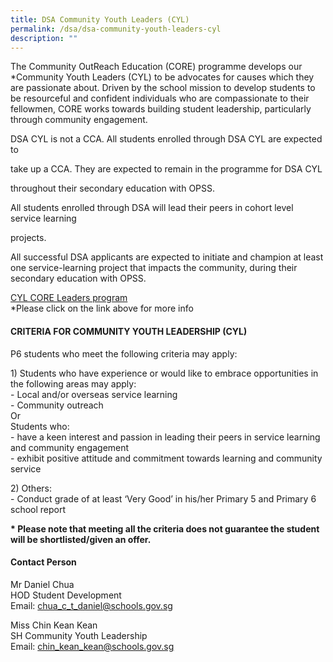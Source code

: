 ```yaml
---
title: DSA Community Youth Leaders (CYL)
permalink: /dsa/dsa-community-youth-leaders-cyl
description: ""
---
```

<p>The Community OutReach Education (CORE) programme develops our *Community Youth Leaders (CYL) to be advocates for causes which they are passionate about. Driven by the school mission to develop students to be resourceful and confident individuals who are compassionate to their fellowmen, CORE works towards building student leadership, particularly through community engagement.</p>
<p>DSA CYL is not a CCA. All students enrolled through DSA CYL are expected to</p>
<p>take up a CCA. They are expected to remain in the programme for DSA CYL</p>
<p>throughout their secondary education with OPSS.</p>
<p>All students enrolled through DSA will lead their peers in cohort level service learning</p>
<p>projects.&nbsp;</p>
<p>All successful DSA applicants are expected to initiate and champion at least one service-learning project that impacts the community, during their secondary education with OPSS.</p>
<p><a href="/learning-at-opss/opss-distinctive-special-programmes/llp-cyl-core-leaders-programme" target="_blank" rel="noopener">CYL CORE Leaders program</a><br />*Please click on the link above for more info&nbsp;</p>
<h4>CRITERIA FOR COMMUNITY YOUTH LEADERSHIP (CYL)</h4>
<p>P6 students who meet the following criteria may apply:</p>
<p>1) Students who have experience or would like to embrace opportunities in the following areas may apply:<br />- Local and/or overseas service learning<br />- Community outreach<br />Or<br />Students who:<br />- have a keen interest and passion in leading their peers in service learning and community engagement<br />- exhibit positive attitude and commitment towards learning and community service</p>
<p>2) Others:<br />- Conduct grade of at least &lsquo;Very Good&rsquo; in his/her Primary 5 and Primary 6 school report</p>
<p><strong>* Please note that meeting all the criteria does not guarantee the student will be shortlisted/given an offer.</strong></p>
<h4>Contact Person</h4>
<p>Mr Daniel Chua<br />HOD Student Development<br />Email: <a href="mailto:chua_c_t_daniel@schools.gov.sg">chua_c_t_daniel@schools.gov.sg</a></p>
<p>Miss Chin Kean Kean<br />SH Community Youth Leadership<br />Email: <a href="mailto:chin_kean_kean@schools.gov.sg">chin_kean_kean@schools.gov.sg</a></p>